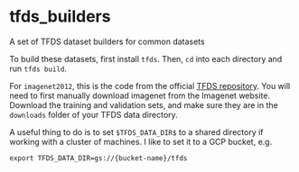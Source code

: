 # tfds_builders
A set of TFDS dataset builders for common datasets

To build these datasets, first install `tfds`. Then, `cd` into each directory and run `tfds build`.

For `imagenet2012`, this is the code from the official [TFDS repository](https://www.tensorflow.org/datasets/catalog/imagenet2012). You will need to first manually download imagenet from the Imagenet website. Download the training and validation sets, and make sure they are in the `downloads` folder of your TFDS data directory. 

A useful thing to do is to set `$TFDS_DATA_DIR$` to a shared directory if working with a cluster of machines. I like to set it to a GCP bucket, e.g.
```
export TFDS_DATA_DIR=gs://{bucket-name}/tfds
```
